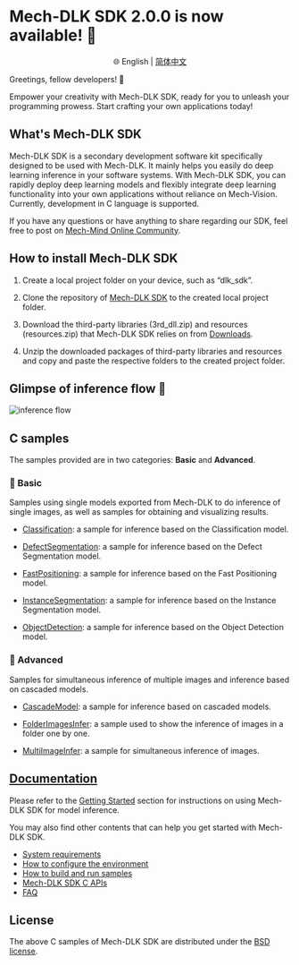 # Mech-DLK SDK 2.0.0 is now available! 🎉
<div align="center">

🌐 English | [简体中文](README_zh-CN.md)

</div>

Greetings, fellow developers! 👋

Empower your creativity with Mech-DLK SDK, ready for you to unleash your programming prowess. Start crafting your own applications today!

## What's Mech-DLK SDK
Mech-DLK SDK is a secondary development software kit specifically designed to be used with Mech-DLK. It mainly helps you easily do deep learning inference in your software systems. With Mech-DLK SDK, you can rapidly deploy deep learning models and flexibly integrate deep learning functionality into your own applications without reliance on Mech-Vision. Currently, development in C language is supported.

If you have any questions or have anything to share regarding our SDK, feel free to post on [Mech-Mind Online Community](https://community.mech-mind.com/).

## How to install Mech-DLK SDK

1. Create a local project folder on your device, such as “dlk_sdk”.

2. Clone the repository of [Mech-DLK SDK](https://github.com/MechMindRobotics/mechdlk_sdk.git) to the created local project folder.

3. Download the third-party libraries (3rd_dll.zip) and resources (resources.zip) that Mech-DLK SDK relies on from [Downloads](https://downloads.mech-mind.com.cn/?tab=tab-dlk-sdk).

4. Unzip the downloaded packages of third-party libraries and resources and copy and paste the respective folders to the created project folder.

## Glimpse of inference flow 👀 
![inference flow](https://docs.mech-mind.net/download/github/DLK/inference-flow-en.png)

## C samples
The samples provided are in two categories: **Basic** and **Advanced**.

### 📌 Basic
Samples using single models exported from Mech-DLK to do inference of single images, as well as samples for obtaining and visualizing results.

- [Classification](https://github.com/MechMindRobotics/mechdlk_sdk/blob/main/samples/c/Basic/Classification.c): a sample for inference based on the Classification model.

- [DefectSegmentation](https://github.com/MechMindRobotics/mechdlk_sdk/blob/main/samples/c/Basic/DefectSegmentation.c): a sample for inference based on the Defect Segmentation model.

- [FastPositioning](https://github.com/MechMindRobotics/mechdlk_sdk/blob/main/samples/c/Basic/FastPositioning.c): a sample for inference based on the Fast Positioning model.

- [InstanceSegmentation](https://github.com/MechMindRobotics/mechdlk_sdk/blob/main/samples/c/Basic/InstanceSegmentation.c): a sample for inference based on the Instance Segmentation model.

- [ObjectDetection](https://github.com/MechMindRobotics/mechdlk_sdk/blob/main/samples/c/Basic/ObjectDetection.c): a sample for inference based on the Object Detection model.

### 📌 Advanced
Samples for simultaneous inference of multiple images and inference based on cascaded models.

- [CascadeModel](https://github.com/MechMindRobotics/mechdlk_sdk/blob/main/samples/c/Advanced/CascadeModel.c): a sample for inference based on cascaded models.

- [FolderImagesInfer](https://github.com/MechMindRobotics/mechdlk_sdk/blob/main/samples/c/Advanced/FolderImagesInfer.c): a sample used to show the inference of images in a folder one by one.

- [MultiImageInfer](https://github.com/MechMindRobotics/mechdlk_sdk/blob/main/samples/c/Advanced/MultiImageInfer.c): a sample for simultaneous inference of images.

## [Documentation](https://docs.mech-mind.net/en/dlk-sdk-manual/2.0.0/dlk-sdk.html)
Please refer to the [Getting Started](https://docs.mech-mind.net/en/dlk-sdk-manual/2.0.0/infer-tutorial.html) section for instructions on using Mech-DLK SDK for model inference.

You may also find other contents that can help you get started with Mech-DLK SDK.
- [System requirements](https://docs.mech-mind.net/en/dlk-sdk-manual/2.0.0/software-installation.html#_system_requirements)
- [How to configure the environment](https://docs.mech-mind.net/en/dlk-sdk-manual/2.0.0/software-installation.html#_configure_environment)
- [How to build and run samples](https://docs.mech-mind.net/en/dlk-sdk-manual/2.0.0/samples/c-windows.html#_build_and_run_samples)
- [Mech-DLK SDK C APIs](https://docs.mech-mind.net/en/dlk-sdk-manual/2.0.0/api-reference/api-reference.html)
- [FAQ](https://docs.mech-mind.net/en/dlk-sdk-manual/2.0.0/faq/faq.html)

## License
The above C samples of Mech-DLK SDK are distributed under the [BSD license](https://github.com/MechMindRobotics/mechdlk_sdk/blob/main/LICENSE).